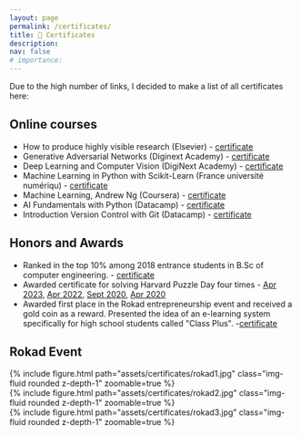 ```yaml
---
layout: page
permalink: /certificates/
title: 📄 Certificates
description:
nav: false
# importance: 
---
```


Due to the high number of links, I decided to make a list of all certificates here:

## Online courses
- How to produce highly visible research (Elsevier) - [certificate](https://drive.google.com/file/d/1fuj31c6cIDBO8so1QseqMmcl8lCfTvCb/view?usp=sharing)
- Generative Adversarial Networks (Diginext Academy) - [certificate](https://app.diginext.ir/storage/fbf789a94e.pdf)
- Deep Learning and Computer Vision (DigiNext Academy) - [certificate](https://app.diginext.ir/storage/7b4a75cf6b.pdf)
- Machine Learning in Python with Scikit-Learn (France université numériqu) - [certificate](https://lms.fun-mooc.fr/media/attestations/attestation_suivi_course-v1:inria+41026+session01_9a00eb0c43fb000770500e162e8669eb.pdf)
- Machine Learning, Andrew Ng (Coursera) - [certificate](https://www.coursera.org/account/accomplishments/verify/NYJZQU8ZXBXP?utm_source=link&utm_medium=certificate&utm_content=cert_image&utm_campaign=sharing_cta&utm_product=course)
- AI Fundamentals with Python (Datacamp) - [certificate](https://www.datacamp.com/statement-of-accomplishment/course/fb39174c0f41e53b818b1b7fde56c94d650de008)
- Introduction Version Control with Git (Datacamp) - [certificate](https://www.datacamp.com/statement-of-accomplishment/course/9f13f04dbd8f67d190425ea1e91656f964acdbcc)


## Honors and Awards
- Ranked in the top 10% among 2018 entrance students in B.Sc of computer engineering. - [certificate](https://drive.google.com/file/d/1qt-Lbp4gGGzeGvVHKNQ5Ay5GrX4cDtUu/view?usp=sharing)
- Awarded certificate for solving Harvard Puzzle Day four times -  [Apr 2023](https://certificates.cs50.io/88ea9dc1-df01-464d-b47b-e83e50879ebf.pdf?size=letter), [Apr 2022](https://certificates.cs50.io/e336e2c5-ecc1-4573-8745-60fc3ae3084b.pdf?size=letter), [Sept 2020](https://certificates.cs50.io/4e7ffb5a-ee3d-4b96-bf35-c5999699b20c.pdf?size=letter), [Apr 2020](https://certificates.cs50.io/f7f4877d-52b0-41df-8322-0e8aa1e583f4.pdf?size=a4)
- Awarded first place in the Rokad entrepreneurship event and received a gold coin as a reward. Presented the idea of an e-learning system specifically for high school students called "Class Plus". -[certificate](https://drive.google.com/drive/folders/1MkGHIf4lyrO-kDSTfhVieS7Y1QxuKvzY?usp=sharing)

## Rokad Event
 

<div class="row mt-3">
    <div class="col-sm mt-3 mt-md-0">
        {% include figure.html path="assets/certificates/rokad1.jpg" class="img-fluid rounded z-depth-1" zoomable=true %}
    </div>
    <div class="col-sm mt-3 mt-md-0">
        {% include figure.html path="assets/certificates/rokad2.jpg" class="img-fluid rounded z-depth-1" zoomable=true %}
    </div>    
    <div class="col-sm mt-3 mt-md-0">
        {% include figure.html path="assets/certificates/rokad3.jpg" class="img-fluid rounded z-depth-1" zoomable=true %}
    </div>        
</div>
